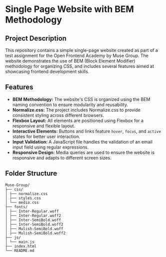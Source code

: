 # Single Page Website with BEM Methodology

## Project Description

This repository contains a simple single-page website created as part of a test assignment for the Open Frontend Academy by Muse Group. The website demonstrates the use of BEM (Block Element Modifier) methodology for organizing CSS, and includes several features aimed at showcasing frontend development skills.

## Features

- **BEM Methodology:** The website's CSS is organized using the BEM naming convention to ensure modularity and reusability.
- **Normalize.css:** The project includes Normalize.css to provide consistent styling across different browsers.
- **Flexbox Layout:** All elements are positioned using Flexbox for a responsive and flexible layout.
- **Interactive Elements:** Buttons and links feature `hover`, `focus`, and `active` states for better user interaction.
- **Input Validation:** A JavaScript file handles the validation of an email input field using regular expressions.
- **Responsive Design:** Media queries are used to ensure the website is responsive and adapts to different screen sizes.

## Folder Structure
```
Muse-Group/
├── css/
│ ├── normalize.css
│ ├── styles.css
│ └── media.css
├── fonts/
│ ├── Inter-Regular.woff
│ ├── Inter-Regular.woff2
│ ├── Inter-SemiBold.woff
│ ├── Inter-SemiBold.woff2
│ ├── Mulish-SemiBold.woff
│ ├── Mulish-SemiBold.woff2
├── js/
│ └── main.js
├── index.html
└── README.md
```

